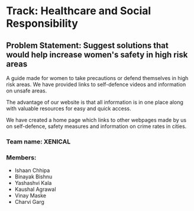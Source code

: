 # Track: Healthcare and Social Responsibility

## Problem Statement: Suggest solutions that would help increase women's safety in high risk areas

A guide made for women to take precautions or defend themselves in high risk areas. We have provided links to self-defence videos and information on unsafe areas.

The advantage of our website is that all information is in one place along with valuable resources for easy and quick access.

We have created a home page which links to other webpages made by us on self-defence, safety measures and information on crime rates in cities.

### <b>Team name: XENICAL </b>

### <b>Members:</b>
- Ishaan Chhipa
- Binayak Bishnu
- Yashashvi Kala
- Kaushal Agrawal
- Vinay Maske
- Charvi Garg
